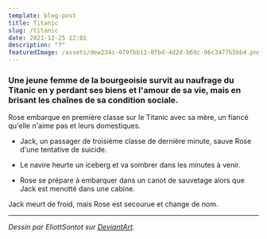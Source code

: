 ```yaml
---
template: blog-post
title: Titanic
slug: /titanic
date: 2021-12-25 12:01
description: "?"
featuredImage: /assets/dew234i-079fbb11-0fbd-4d2d-b69c-06c3477b5bb4.png
---
```

### Une jeune femme de la bourgeoisie survit au naufrage du Titanic en y perdant ses biens et l'amour de sa vie, mais en brisant les chaînes de sa condition sociale.

Rose embarque en première classe sur le Titanic avec sa mère, un fiancé qu'elle n'aime pas et leurs domestiques.

- Jack, un passager de troisième classe de dernière minute, sauve Rose d'une tentative de suicide.

- Le navire heurte un iceberg et va sombrer dans les minutes à venir.

- Rose se prépare à embarquer dans un canot de sauvetage alors que Jack est menotté dans une cabine.

Jack meurt de froid, mais Rose est secourue et change de nom.

---
*Dessin par EliottSontot sur [DeviantArt](https://www.deviantart.com/eliottsontot/art/Titanic-s-departure-900371538).*